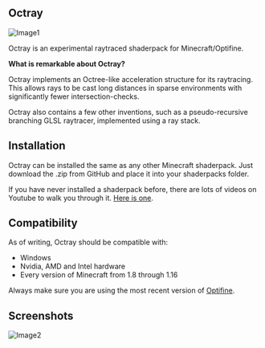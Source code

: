 ## Octray
![Image1](https://cdn.discordapp.com/attachments/254127148913262593/730198439706755153/wide.jpg)

Octray is an experimental raytraced shaderpack for Minecraft/Optifine.

**What is remarkable about Octray?**

Octray implements an Octree-like acceleration structure for its raytracing. This allows rays to be cast long distances in sparse environments with significantly fewer intersection-checks.

Octray also contains a few other inventions, such as a pseudo-recursive branching GLSL raytracer, implemented using a ray stack.

## Installation
Octray can be installed the same as any other Minecraft shaderpack. Just download the .zip from GitHub and place it into your shaderpacks folder.

If you have never installed a shaderpack before, there are lots of videos on Youtube to walk you through it. [Here is one](https://www.youtube.com/watch?v=XNLVHl4s8rA).

## Compatibility
As of writing, Octray should be compatible with:
- Windows
- Nvidia, AMD and Intel hardware
- Every version of Minecraft from 1.8 through 1.16

Always make sure you are using the most recent version of [Optifine](https://optifine.net/downloads).

## Screenshots

![Image2](https://cdn.discordapp.com/attachments/565026552207900702/765664535414964274/Octray.png)
